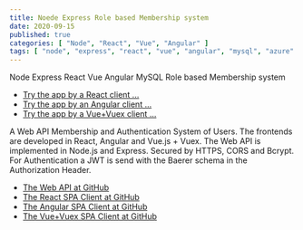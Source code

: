 ```yaml
---
title: Noede Express Role based Membership system
date: 2020-09-15
published: true
categories: [ "Node", "React", "Vue", "Angular" ]
tags: [ "node", "express", "react", "vue", "angular", "mysql", "azure" ]
---
```



Node Express React Vue Angular MySQL Role based Membership system

<ul>
<li><a href="https://spa.react.jwt.signup.persteenolsen.com" target="_blank" title="Membership">Try the app by a React client ...</a></li>
<li><a href="https://spa.angular.jwt.signup.persteenolsen.com" target="_blank" title="Membership">Try the app by an Angular client ...</a></li>
<li><a href="https://spa.vue.jwt.signup.persteenolsen.com" target="_blank" title="Membership">Try the app by a Vue+Vuex client ...</a></li>
</ul>

A Web API Membership and Authentication System of Users. The frontends are developed in React, Angular and Vue.js + Vuex. The Web API is implemented in Node.js and Express. Secured by HTTPS, CORS and Bcrypt. For Authentication a JWT is send with the Baerer schema in the Authorization Header.

<ul>
<li><a href="https://github.com/persteenolsen/node-express-jwt-signup-api" target="_blank">The Web API at GitHub</a></li>
<li><a href="https://github.com/persteenolsen/react-spa-jwt-signup-client" target="_blank">The React SPA Client at GitHub</a></li>
<li><a href="https://github.com/persteenolsen/angular-spa-jwt-signup-client" target="_blank">The Angular SPA Client at GitHub</a></li>
<li><a href="https://github.com/persteenolsen/vue-spa-jwt-signup-client" target="_blank">The Vue+Vuex SPA Client at GitHub</a></li>
</ul>


